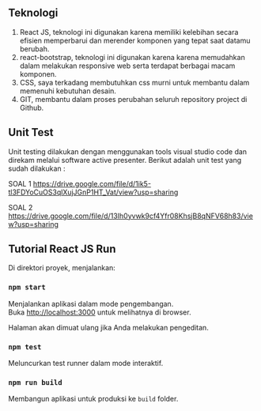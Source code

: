 ## Teknologi

1) React JS, teknologi ini digunakan karena memiliki kelebihan secara efisien memperbarui dan merender komponen yang tepat saat datamu berubah.
2) react-bootstrap, teknologi ini digunakan karena karena memudahkan dalam melakukan responsive web serta terdapat berbagai macam komponen.
3) CSS, saya terkadang membutuhkan css murni untuk membantu dalam memenuhi kebutuhan desain.
4) GIT, membantu dalam proses perubahan seluruh repository project di Github.


## Unit Test

Unit testing dilakukan dengan menggunakan tools visual studio code dan direkam melalui software active presenter. Berikut adalah unit test yang sudah dilakukan :

SOAL 1
<https://drive.google.com/file/d/1ik5-tl3FDYoCuOS3qlXujJGnP1HT_Vat/view?usp=sharing>

SOAL 2
<https://drive.google.com/file/d/13Ih0yvwk9cf4Yfr08KhsjB8qNFV68h83/view?usp=sharing>


## Tutorial React JS Run

Di direktori proyek, menjalankan:

### `npm start`

Menjalankan aplikasi dalam mode pengembangan.<br />
Buka [http://localhost:3000](http://localhost:3000) untuk melihatnya di browser.

Halaman akan dimuat ulang jika Anda melakukan pengeditan.<br />

### `npm test`

Meluncurkan test runner dalam mode interaktif.<br />

### `npm run build`

Membangun aplikasi untuk produksi ke `build` folder.<br />